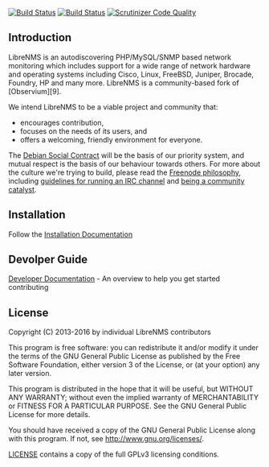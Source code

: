 [![Build Status](https://travis-ci.org/librenms/librenmsv2.svg?branch=develop)](https://travis-ci.org/librenms/librenmsv2)
[![Build Status](https://travis-ci.org/librenms/librenmsv2.svg?branch=master)](https://travis-ci.org/librenms/librenmsv2)
[![Scrutinizer Code Quality](https://scrutinizer-ci.com/g/librenms/librenmsv2/badges/quality-score.png)](https://scrutinizer-ci.com/g/librenms/librenmsv2/badges/quality-score.png)

Introduction
------------

LibreNMS is an autodiscovering PHP/MySQL/SNMP based network monitoring
which includes support for a wide range of network hardware and operating
systems including Cisco, Linux, FreeBSD, Juniper, Brocade, Foundry, HP and
many more.  LibreNMS is a community-based fork of [Observium][9].

We intend LibreNMS to be a viable project and community that:
- encourages contribution,
- focuses on the needs of its users, and
- offers a welcoming, friendly environment for everyone.

The [Debian Social Contract][10] will be the basis of our priority system,
and mutual respect is the basis of our behaviour towards others.  For more
about the culture we're trying to build, please read the [Freenode
philosophy][13], including [guidelines for running an IRC channel][6] and
[being a community catalyst][7].

Installation
-------------
Follow the [Installation Documentation](https://github.com/librenms/librenmsv2/blob/develop/docs/Install/Installation.md)

Devolper Guide
--------------
[Developer Documentation](https://github.com/librenms/librenmsv2/blob/develop/docs/Developing/Developing.md) - An overview to help you get started contributing


License
-------

Copyright (C) 2013-2016 by individual LibreNMS contributors

 This program is free software: you can redistribute it and/or modify
 it under the terms of the GNU General Public License as published by
 the Free Software Foundation, either version 3 of the License, or
 (at your option) any later version.

 This program is distributed in the hope that it will be useful,
 but WITHOUT ANY WARRANTY; without even the implied warranty of
 MERCHANTABILITY or FITNESS FOR A PARTICULAR PURPOSE.  See the
 GNU General Public License for more details.

 You should have received a copy of the GNU General Public License
 along with this program.  If not, see <http://www.gnu.org/licenses/>.

[LICENSE][14] contains a copy of the full GPLv3 licensing conditions.

[6]: http://freenode.net/channel_guidelines.shtml "Freenode channel guidelines"
[7]: http://freenode.net/catalysts.shtml "Freenode community catalysts"
[10]: http://www.debian.org/social_contract "Debian project social contract"
[13]: http://freenode.net/philosophy.shtml "Freenode philosophy"
[14]: https://github.com/librenms/librenmsv2/tree/master/LICENSE
